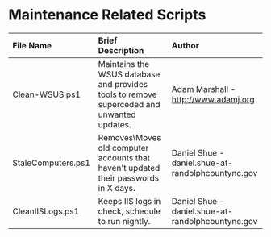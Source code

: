 # Maintenance Related Scripts

| File Name | Brief Description | Author |
|:-------------|:---------------|:-----|
| Clean-WSUS.ps1 | Maintains the WSUS database and provides tools to remove superceded and unwanted updates. | Adam Marshall - http://www.adamj.org  |
| StaleComputers.ps1 | Removes\Moves old computer accounts that haven't updated their passwords in X days. | Daniel Shue - daniel.shue-at-randolphcountync.gov |
|CleanIISLogs.ps1 | Keeps IIS logs in check, schedule to run nightly. | Daniel Shue - daniel.shue-at-randolphcountync.gov

